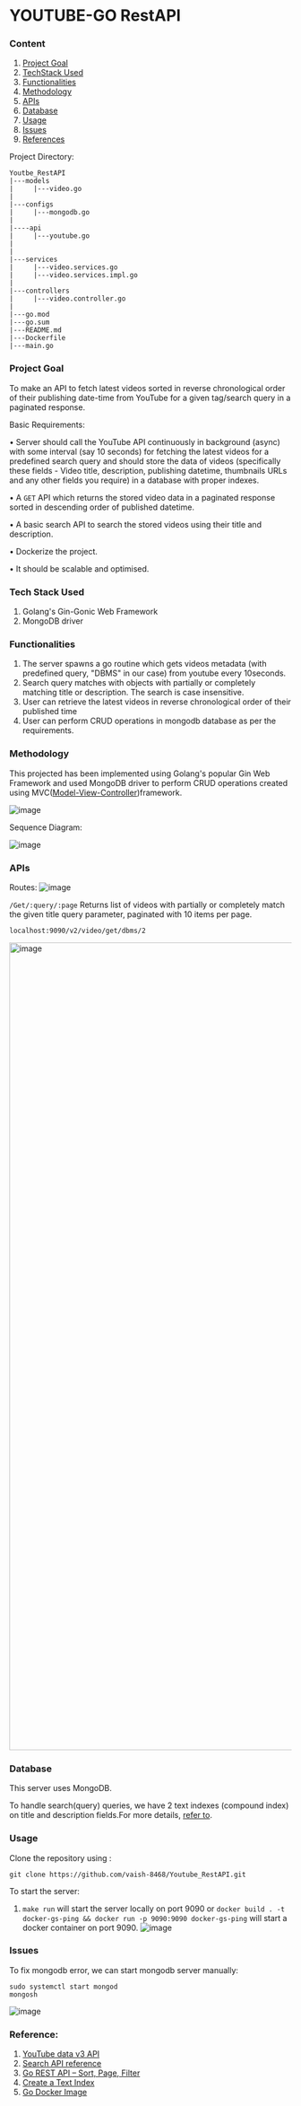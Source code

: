 # YOUTUBE-GO RestAPI
### Content
1. [Project Goal](https://github.com/vaish-8468/Youtube-API/edit/main/README.md#project-goal)
2. [TechStack Used](https://github.com/vaish-8468/Youtube-API/edit/main/README.md#tech-stack-used)
3. [Functionalities](https://github.com/vaish-8468/Youtube-API/edit/main/README.md#functionalities)
4. [Methodology](https://github.com/vaish-8468/Youtube-API/edit/main/README.md#methodology)
5. [APIs](https://github.com/vaish-8468/Youtube-API/edit/main/README.md#apis)
6. [Database](https://github.com/vaish-8468/Youtube-API/edit/main/README.md#database)
7. [Usage](https://github.com/vaish-8468/Youtube-API/edit/main/README.md#usage)
8. [Issues](https://github.com/vaish-8468/Youtube-API/edit/main/README.md#issues)
9. [References](https://github.com/vaish-8468/Youtube-API/edit/main/README.md#reference)


Project Directory:
```
Youtbe_RestAPI
|---models
|     |---video.go
|
|---configs
|     |---mongodb.go
|
|----api
|     |---youtube.go
|
|
|---services
|     |---video.services.go
|     |---video.services.impl.go
|
|---controllers
|     |---video.controller.go
|
|---go.mod
|---go.sum
|---README.md
|---Dockerfile
|---main.go

```


### Project Goal
To make an API to fetch latest videos sorted in reverse chronological order of their
publishing date-time from YouTube for a given tag/search query in a paginated
response.

Basic Requirements:

• Server should call the YouTube API continuously in background (async) with
some interval (say 10 seconds) for fetching the latest videos for a predefined
search query and should store the data of videos (specifically these fields -
Video title, description, publishing datetime, thumbnails URLs and any other
fields you require) in a database with proper indexes.

• A `GET` API which returns the stored video data in a paginated response sorted
in descending order of published datetime.

• A basic search API to search the stored videos using their title and description.

• Dockerize the project.

• It should be scalable and optimised.

### Tech Stack Used
1. Golang's Gin-Gonic Web Framework
2. MongoDB driver

### Functionalities
1. The server spawns a go routine which gets videos metadata (with predefined query, "DBMS" in our case) from youtube every 10seconds.
2. Search query matches with objects with partially or completely matching title or description. The search is case insensitive.
3. User can retrieve the latest videos in reverse chronological order of their published time
4. User can perform CRUD operations in mongodb database as per the requirements.


### Methodology
This projected has been implemented using Golang's popular Gin Web Framework and used MongoDB driver to perform CRUD operations created using MVC([Model-View-Controller](https://www.geeksforgeeks.org/mvc-framework-introduction/))framework.

![image](https://github.com/vaish-8468/Youtube_RestAPI/assets/84587662/86b53b56-9167-485c-8e6b-2524e5435d07)



Sequence Diagram:

![image](https://github.com/vaish-8468/Youtube_RestAPI/assets/84587662/3d25c59b-c12d-436e-8a07-c91f323671ee)




### APIs
Routes:
![image](https://github.com/vaish-8468/Youtube_RestAPI/assets/84587662/f20d9d85-3447-4963-ab81-b16550555693)



`/Get/:query/:page` Returns list of videos with partially or completely match the given title query parameter, paginated with 10 items per page.
```
localhost:9090/v2/video/get/dbms/2
```
<img width="1440" alt="image" src="https://github.com/vaish-8468/Youtube_RestAPI/assets/84587662/b6e08811-4a9e-4289-a701-d8e6c268ffcb">





### Database
This server uses MongoDB. 

To handle search(query) queries, we have 2 text indexes (compound index) on title and description fields.For more details, [refer to](https://www.mongodb.com/docs/drivers/go/current/fundamentals/connection/).


### Usage
Clone the repository using :
```
git clone https://github.com/vaish-8468/Youtube_RestAPI.git
```
To start the server:
1. `make run` will start the server locally on port 9090
   or
`docker build . -t docker-gs-ping && docker run -p 9090:9090 docker-gs-ping` will start a docker container on port 9090.
![image](https://github.com/vaish-8468/Youtube-API/assets/84587662/58094105-ef0e-4e75-bc34-c3cb059e222b)


### Issues
To fix mongodb error, we can start mongodb server manually:
```
sudo systemctl start mongod
mongosh
```
![image](https://github.com/vaish-8468/Youtube-API/assets/84587662/3814e17e-4dbd-4ffc-b0c5-e15af7a73488)



### Reference:
 1. [YouTube data v3 API](https://developers.google.com/youtube/v3/gettingstarted)
 2. [Search API reference](https://developers.google.com/youtube/v3/docs/search/list)
 3. [Go REST API – Sort, Page, Filter](https://go-cloud-native.com/golang/go-rest-api-sort-page-and-filter)
 4. [Create a Text Index](https://www.mongodb.com/docs/drivers/go/current/fundamentals/crud/read-operations/text/#:~:text=To%20perform%20a%20text%20search,field%20in%20your%20query%20filter)
 5. [Go Docker Image](https://docs.docker.com/language/golang/build-images/)



